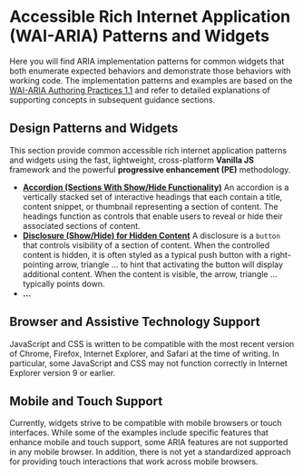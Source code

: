 # Accessible Rich Internet Application (WAI-ARIA) Patterns and Widgets

Here you will find ARIA implementation patterns for common widgets that both enumerate expected behaviors and demonstrate those behaviors with working code. The implementation patterns and examples are based on the [WAI-ARIA Authoring Practices 1.1](https://www.w3.org/TR/wai-aria-practices-1.1/) and refer to detailed explanations of supporting concepts in subsequent guidance sections.

## Design Patterns and Widgets

This section provide common accessible rich internet application patterns and widgets using the fast, lightweight, cross-platform **Vanilla JS** framework and the powerful **progressive enhancement (PE)** methodology.

- [**Accordion (Sections With Show/Hide Functionality)**](dist/accordion)
  An accordion is a vertically stacked set of interactive headings that each contain a title, content snippet, or thumbnail representing a section of content. The headings function as controls that enable users to reveal or hide their associated sections of content.
- [**Disclosure (Show/Hide) for Hidden Content**](dist/disclosure)
  A disclosure is a `button` that controls visibility of a section of content. When the controlled content is hidden, it is often styled as a typical push button with a right-pointing arrow, triangle ... to hint that activating the button will display additional content. When the content is visible, the arrow, triangle ... typically points down.
- **...**

## Browser and Assistive Technology Support

JavaScript and CSS is written to be compatible with the most recent version of Chrome, Firefox, Internet Explorer, and Safari at the time of writing. In particular, some JavaScript and CSS may not function correctly in Internet Explorer version 9 or earlier.

## Mobile and Touch Support

Currently, widgets strive to be compatible with mobile browsers or touch interfaces. While some of the examples include specific features that enhance mobile and touch support, some ARIA features are not supported in any mobile browser. In addition, there is not yet a standardized approach for providing touch interactions that work across mobile browsers.
